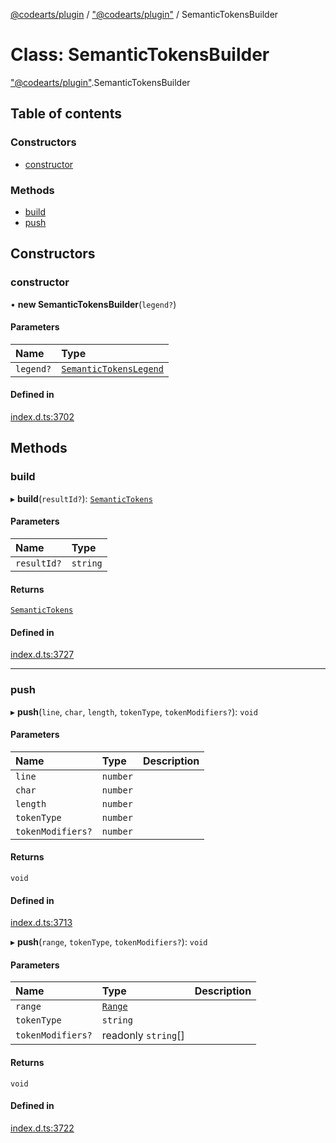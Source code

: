 [@codearts/plugin](../README.md) / ["@codearts/plugin"](../modules/_codearts_plugin_.md) / SemanticTokensBuilder

# Class: SemanticTokensBuilder

["@codearts/plugin"](../modules/_codearts_plugin_.md).SemanticTokensBuilder

## Table of contents

### Constructors

- [constructor](codearts_plugin_.SemanticTokensBuilder.md#constructor)

### Methods

- [build](codearts_plugin_.SemanticTokensBuilder.md#build)
- [push](codearts_plugin_.SemanticTokensBuilder.md#push)

## Constructors

### constructor

• **new SemanticTokensBuilder**(`legend?`)

#### Parameters

| Name | Type |
| :------ | :------ |
| `legend?` | [`SemanticTokensLegend`](codearts_plugin_.SemanticTokensLegend.md) |

#### Defined in

[index.d.ts:3702](https://github.com/huaweicloud/cloudide-plugin-api/blob/84e382d/index.d.ts#L3702)

## Methods

### build

▸ **build**(`resultId?`): [`SemanticTokens`](codearts_plugin_.SemanticTokens.md)

#### Parameters

| Name | Type |
| :------ | :------ |
| `resultId?` | `string` |

#### Returns

[`SemanticTokens`](codearts_plugin_.SemanticTokens.md)

#### Defined in

[index.d.ts:3727](https://github.com/huaweicloud/cloudide-plugin-api/blob/84e382d/index.d.ts#L3727)

___

### push

▸ **push**(`line`, `char`, `length`, `tokenType`, `tokenModifiers?`): `void`

#### Parameters

| Name | Type | Description |
| :------ | :------ | :------ |
| `line` | `number` |  |
| `char` | `number` |  |
| `length` | `number` |  |
| `tokenType` | `number` |  |
| `tokenModifiers?` | `number` |  |

#### Returns

`void`

#### Defined in

[index.d.ts:3713](https://github.com/huaweicloud/cloudide-plugin-api/blob/84e382d/index.d.ts#L3713)

▸ **push**(`range`, `tokenType`, `tokenModifiers?`): `void`

#### Parameters

| Name | Type | Description |
| :------ | :------ | :------ |
| `range` | [`Range`](codearts_plugin_.Range.md) |  |
| `tokenType` | `string` |  |
| `tokenModifiers?` | readonly `string`[] |  |

#### Returns

`void`

#### Defined in

[index.d.ts:3722](https://github.com/huaweicloud/cloudide-plugin-api/blob/84e382d/index.d.ts#L3722)
